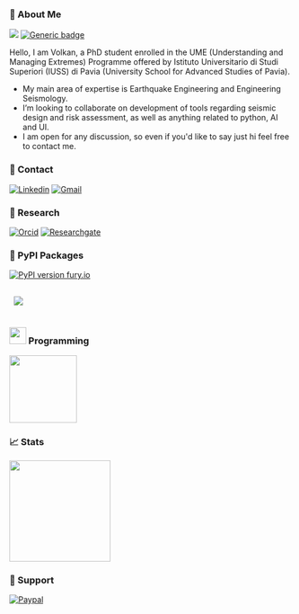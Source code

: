 ### 👋 About Me
![](https://komarev.com/ghpvc/?username=volkanozsarac&style=flat)
[![Generic badge](https://img.shields.io/badge/-Curriculum_Vitae-blueviolet.svg)](https://www.linkedin.com/in/volkan-%C3%B6zsara%C3%A7-90509890/overlay/1635503275785/single-media-viewer/)

Hello, I am Volkan, a PhD student enrolled in the UME (Understanding and Managing Extremes) Programme offered by Istituto Universitario di Studi Superiori (IUSS) di Pavia (University School for Advanced Studies of Pavia). 

- My main area of expertise is Earthquake Engineering and Engineering Seismology.
- I’m looking to collaborate on development of tools regarding seismic design and risk assessment, as well as anything related to python, AI and UI.
- I am open for any discussion, so even if you'd like to say just hi feel free to contact me.

### 💬 Contact

[![Linkedin](https://img.shields.io/badge/-LinkedIn-blue?style=flat&logo=Linkedin&logoColor=white)](https://www.linkedin.com/in/volkan-%C3%B6zsara%C3%A7-90509890/overlay/1635503275785/single-media-viewer/)
[![Gmail](https://img.shields.io/badge/-Email-c14438?style=flat&logo=Gmail&logoColor=white)](mailto:volkan.ozsarac@iusspavia.it)

### 📜 Research

[![Orcid](https://img.shields.io/badge/-Orcid-white?style=flat&labelColor=white&logo=orcid&logoColor=green)](https://orcid.org/0000-0002-5340-6528)
[![Researchgate](https://img.shields.io/badge/-ResearchGate-green?style=flat&labelColor=green&logo=researchgate&logoColor=white)](https://www.researchgate.net/profile/Volkan-Ozsarac)

### 📁 PyPI Packages
[![PyPI version fury.io](https://badge.fury.io/py/EzGM.svg)](https://pypi.python.org/pypi/EzGM/)

<a href="https://github.com/volkanozsarac/EzGM">
  <img align="center" style="margin:1rem 0.5rem" src="https://github-readme-stats.vercel.app/api/pin/?username=volkanozsarac&repo=EzGM&title_color=ffffff&text_color=c9cacc&icon_color=4AB197&bg_color=1A2B34" />
</a>

### <img src="https://media.giphy.com/media/WUlplcMpOCEmTGBtBW/giphy.gif" width="30"> Programming
<a href="https://github.com/volkanozsarac">
  <img height="120em" src = "https://github-readme-stats.vercel.app/api/top-langs/?username=volkanozsarac&theme=buefy&layout=compact&title_color=ffffff&bg_color=151515&text_color=FFFEFE">
</a>

### 📈 Stats

</a>
 <img height="180em" src="https://github-readme-stats.vercel.app/api?username=volkanozsarac&&show_icons=true&title_color=ffffff&icon_color=ffdc40&text_color=ffffff&bg_color=151515">
</a>

### 🎁 Support
<a href="http://paypal.me/volkanozs" target="_blank"><img src="https://www.paypalobjects.com/webstatic/mktg/logo/pp_cc_mark_74x46.jpg" alt="Paypal" style="height: auto !important;width: auto !important;" ></a>
